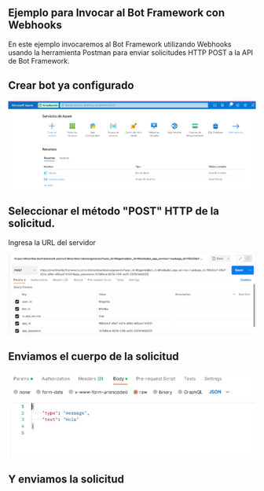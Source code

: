 ## Ejemplo para Invocar al Bot Framework con Webhooks

En este ejemplo invocaremos al Bot Framework utilizando Webhooks usando la herramienta Postman para enviar solicitudes HTTP POST a la API de Bot Framework.

## Crear bot ya configurado
![Bot ya creado](img/Imagen1.png)

## Seleccionar el método "POST" HTTP de la solicitud.

Ingresa la URL del servidor

![Crear Solicitud en Postman](img/Imagen2.png)

## Enviamos el cuerpo de la solicitud

![Seccion Body](img/Imagen3.png)

## Y enviamos la solicitud


